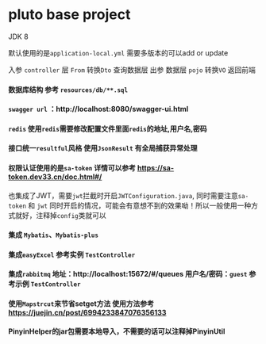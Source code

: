 # pluto base project

JDK 8

默认使用的是`application-local.yml` 需要多版本的可以add or update

入参  `controller` 层 `From` 转换`Dto` 查询数据层
出参  数据层 `pojo` 转换`VO` 返回前端

#### 数据库结构 参考 `resources/db/**.sql`

#### `swagger url` ：http://localhost:8080/swagger-ui.html

#### `redis`  使用`redis`需要修改配置文件里面`redis`的地址,用户名,密码

#### 接口统一`resultful`风格 使用`JsonResult` 有全局捕获异常处理

####  权限认证使用的是`sa-token` 详情可以参考 https://sa-token.dev33.cn/doc.html#/  
也集成了JWT，需要`jwt`拦截时开启`JWTConfiguration.java`, 同时需要注意`sa-token` 和 `jwt` 同时开启的情况，可能会有意想不到的效果呦！所以一般使用一种方式就好，注释掉`config`类就可以

#### 集成 `Mybatis`、`Mybatis-plus`

#### 集成`easyExcel` 参考实例 `TestController`

#### 集成`rabbitmq`  地址：http://localhost:15672/#/queues 用户名/密码：`guest` 参考示例 `TestController`

#### 使用`Mapstrcut`来节省setget方法 使用方法参考 https://juejin.cn/post/6994233847076356133

#### PinyinHelper的jar包需要本地导入，不需要的话可以注释掉PinyinUtil
